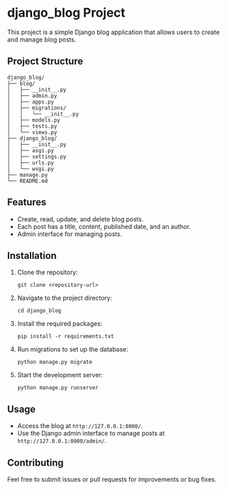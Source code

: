 # django_blog Project

This project is a simple Django blog application that allows users to create and manage blog posts.

## Project Structure

```
django_blog/
├── blog/
│   ├── __init__.py
│   ├── admin.py
│   ├── apps.py
│   ├── migrations/
│   │   └── __init__.py
│   ├── models.py
│   ├── tests.py
│   └── views.py
├── django_blog/
│   ├── __init__.py
│   ├── asgi.py
│   ├── settings.py
│   ├── urls.py
│   └── wsgi.py
├── manage.py
└── README.md
```

## Features

- Create, read, update, and delete blog posts.
- Each post has a title, content, published date, and an author.
- Admin interface for managing posts.

## Installation

1. Clone the repository:
   ```
   git clone <repository-url>
   ```

2. Navigate to the project directory:
   ```
   cd django_blog
   ```

3. Install the required packages:
   ```
   pip install -r requirements.txt
   ```

4. Run migrations to set up the database:
   ```
   python manage.py migrate
   ```

5. Start the development server:
   ```
   python manage.py runserver
   ```

## Usage

- Access the blog at `http://127.0.0.1:8000/`.
- Use the Django admin interface to manage posts at `http://127.0.0.1:8000/admin/`.

## Contributing

Feel free to submit issues or pull requests for improvements or bug fixes.